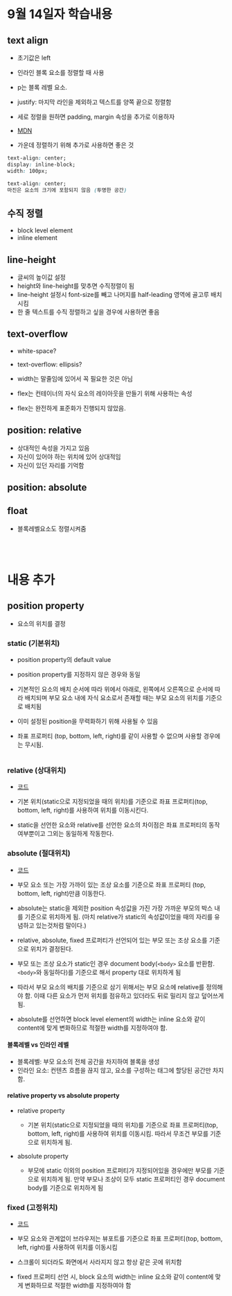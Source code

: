 # 9월 14일자 학습내용

## text align

- 초기값은 left

- 인라인 블록 요소를 정렬할 때 사용

- p는 블록 레벨 요소.

- justify: 마지막 라인을 제외하고 텍스트를 양쪽 끝으로 정렬함

- 세로 정렬을 원하면 padding, margin 속성을 추가로 이용하자

- [MDN](https://developer.mozilla.org/ko/docs/Web/CSS/text-align)

- 가운데 정렬하기 위해 추가로 사용하면 좋은 것

```CSS
text-align: center;
display: inline-block;
width: 100px;
```

```css
text-align: center;
마진은 요소의 크기에 포함되지 않음 (투명한 공간)
```

## 수직 정렬

- block level element
- inline element

## line-height

- 글씨의 높이값 설정
- height와 line-height를 맞추면 수직정렬이 됨
- line-height 설정시 font-size를 빼고 나머지를 half-leading 영역에 골고루 배치시킴
- 한 줄 텍스트를 수직 정렬하고 싶을 경우에 사용하면 좋음

## text-overflow

- white-space?

- text-overflow: ellipsis?

- width는 말줄임에 있어서 꼭 필요한 것은 아님

- flex는 컨테이너의 자식 요소의 레이아웃을 만들기 위해 사용하는 속성

- flex는 완전하게 표준화가 진행되지 않았음.

## position: relative

- 상대적인 속성을 가지고 있음
- 자신이 있어야 하는 위치에 있어 상대적임
- 자신이 있던 자리를 기억함

## position: absolute

## float

- 블록레벨요소도 정렬시켜줌

<br><br>

# 내용 추가

## position property

- 요소의 위치를 결정

### static (기본위치)

- position property의 default value
- position property를 지정하지 않은 경우와 동일

- 기본적인 요소의 배치 순서에 따라 위에서 아래로, 왼쪽에서 오른쪽으로 순서에 따라 배치되며 부모 요소 내에 자식 요소로서 존재할 때는 부모 요소의 위치를 기준으로 배치됨

- 이미 설정된 position을 무력화하기 위해 사용될 수 있음
- 좌표 프로퍼티 (top, bottom, left, right)를 같이 사용할 수 없으며 사용할 경우에는 무시됨.

```html

```

### relative (상대위치)

- [코드](./review/position2.html)

- 기본 위치(static으로 지정되었을 때의 위치)를 기준으로 좌표 프로퍼티(top, bottom, left, right)를 사용하여 위치를 이동시킨다.

- static을 선언한 요소와 relative를 선언한 요소의 차이점은 좌표 프로퍼티의 동작 여부뿐이고 그외는 동일하게 작동한다.

### absolute (절대위치)

- [코드](./review/position3.html)

- 부모 요소 또는 가장 가까이 있는 조상 요소를 기준으로 좌표 프로퍼티 (top, bottom, left, right)만큼 이동한다.

- absolute는 static을 제외한 position 속성값을 가진 가장 가까운 부모의 박스 내를 기준으로 위치하게 됨. (마치 relative가 static의 속성값이었을 때의 자리를 유념하고 있는것처럼 말이다.)

- relative, absolute, fixed 프로퍼티가 선언되어 있는 부모 또는 조상 요소를 기준으로 위치가 결정된다.

- 부모 또는 조상 요소가 static인 경우 document body(`<body>` 요소를 반환함. `<body>`와 동일하다)를 기준으로 해서 property 대로 위치하게 됨

- 따라서 부모 요소의 배치를 기준으로 삼기 위해서는 부모 요소에 relative를 정의해야 함. 이때 다른 요소가 먼저 위치를 점유하고 있더라도 뒤로 밀리지 않고 덮어쓰게 됨.

- absolute를 선언하면 block level element의 width는 inline 요소와 같이 content에 맞게 변화하므로 적절한 width를 지정하여야 함.

#### 블록레벨 vs 인라인 레벨

- 블록레벨: 부모 요소의 전체 공간을 차지하여 블록을 생성
- 인라인 요소: 컨텐츠 흐름을 끊지 않고, 요소를 구성하는 태그에 할당된 공간만 차지함.

#### relative property vs absolute property

- relative property

  - 기본 위치(static으로 지정되었을 때의 위치)를 기준으로 좌표 프로퍼티(top, bottom, left, right)를 사용하여 위치를 이동시킴. 따라서 무조건 부모를 기준으로 위치하게 됨.

- absolute property

  - 부모에 static 이외의 position 프로퍼티가 지정되어있을 경우에만 부모를 기준으로 위치하게 됨. 만약 부모나 조상이 모두 static 프로퍼티인 경우 document body를 기준으로 위치하게 됨

### fixed (고정위치)

- [코드](./review/position4.html)

- 부모 요소와 관계없이 브라우저는 뷰포트를 기준으로 좌표 프로퍼티(top, bottom, left, right)를 사용하여 위치를 이동시킴

- 스크롤이 되더라도 화면에서 사라지지 않고 항상 같은 곳에 위치함

- fixed 프로퍼티 선언 시, block 요소의 width는 inline 요소와 같이 content에 맞게 변화하므로 적절한 width를 지정하여야 함
